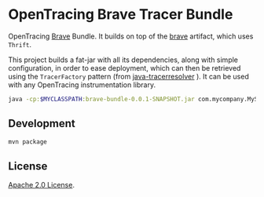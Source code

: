 # OpenTracing Brave Tracer Bundle

OpenTracing [Brave](https://github.com/openzipkin-contrib/brave-opentracing) Bundle. It builds on top of the [brave](https://github.com/apache/incubator-zipkin-brave/tree/master/brave) artifact, which uses `Thrift`.

This project builds a fat-jar with all its dependencies, along with simple configuration, in order to ease deployment, which can then be retrieved using the `TracerFactory` pattern (from [java-tracerresolver](https://github.com/opentracing-contrib/java-tracerresolver) ). It can be used with any OpenTracing instrumentation library.

```sh
java -cp:$MYCLASSPATH:brave-bundle-0.0.1-SNAPSHOT.jar com.mycompany.MyService
```

## Development

```sh
mvn package
```

## License

[Apache 2.0 License](./LICENSE).
